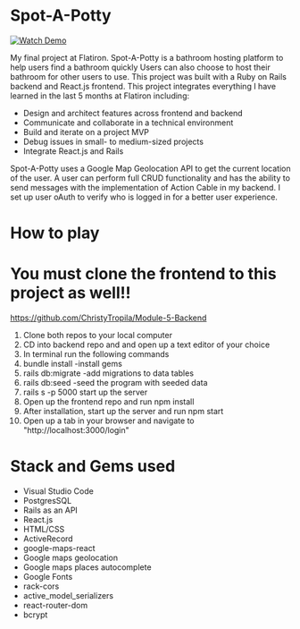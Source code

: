 # Spot-A-Potty

[![Watch Demo](https://i.imgur.com/JngmKP10AZs.png)](https://youtu.be/JngmKP10AZs)


My final project at Flatiron. Spot-A-Potty is a bathroom hosting platform to help users find a bathroom quickly Users can also choose to host their bathroom for other users to use.
This project was built with a Ruby on Rails backend and React.js frontend. 
This project integrates everything I have learned in the last 5 months at Flatiron including:

 * Design and architect features across frontend and backend
 * Communicate and collaborate in a technical environment
 * Build and iterate on a project MVP
 * Debug issues in small- to medium-sized projects
 * Integrate React.js and Rails
 
 Spot-A-Potty uses a Google Map Geolocation API to get the current location of the user. A user can perform full CRUD functionality and has the ability to send messages with the implementation of Action Cable in my backend. I set up user oAuth to verify who is logged in for a better user experience. 

# How to play
# You must clone the frontend to this project as well!!
https://github.com/ChristyTropila/Module-5-Backend

1) Clone both repos to your local computer
2) CD into backend repo and and open up a text editor of your choice
3) In terminal run the following commands
4) bundle install  -install gems
5) rails db:migrate -add migrations to data tables
6) rails db:seed -seed the program with seeded data
7) rails s -p 5000 start up the server
8) Open up the frontend repo and run npm install
9) After installation, start up the server and run npm start
10) Open up a tab in your browser and navigate to "http://localhost:3000/login"


# Stack and Gems used
* Visual Studio Code
* PostgresSQL
* Rails as an API
* React.js
* HTML/CSS
* ActiveRecord
* google-maps-react
* Google maps geolocation
* Google maps places autocomplete
* Google Fonts
* rack-cors
* active_model_serializers
* react-router-dom
* bcrypt

